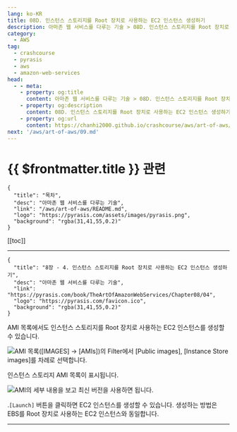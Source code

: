 ```yaml
---
lang: ko-KR
title: 08D. 인스턴스 스토리지를 Root 장치로 사용하는 EC2 인스턴스 생성하기
description: 아마존 웹 서비스를 다루는 기술 > 08D. 인스턴스 스토리지를 Root 장치로 사용하는 EC2 인스턴스 생성하기
category:
  - AWS
tag: 
  - crashcourse
  - pyrasis
  - aws 
  - amazon-web-services
head:
  - - meta:
    - property: og:title
      content: 아마존 웹 서비스를 다루는 기술 > 08D. 인스턴스 스토리지를 Root 장치로 사용하는 EC2 인스턴스 생성하기
    - property: og:description
      content: 08D. 인스턴스 스토리지를 Root 장치로 사용하는 EC2 인스턴스 생성하기
    - property: og:url
      content: https://chanhi2000.github.io/crashcourse/aws/art-of-aws/08D.html
next: '/aws/art-of-aws/09.md'
---
```


# {{ $frontmatter.title }} 관련

```component VPCard
{
  "title": "목차",
  "desc": "아마존 웹 서비스를 다루는 기술",
  "link": "/aws/art-of-aws/README.md",
  "logo": "https://pyrasis.com/assets/images/pyrasis.png",
  "background": "rgba(31,41,55,0.2)"
}
```

[[toc]]

---

```component VPCard
{
  "title": "8장 - 4. 인스턴스 스토리지를 Root 장치로 사용하는 EC2 인스턴스 생성하기",
  "desc": "아마존 웹 서비스를 다루는 기술",
  "link": "https://pyrasis.com/book/TheArtOfAmazonWebServices/Chapter08/04",
  "logo": "https://pyrasis.com/favicon.ico",
  "background": "rgba(31,41,55,0.2)"
}
```

AMI 목록에서도 인스턴스 스토리지를 Root 장치로 사용하는 EC2 인스턴스를 생성할 수 있습니다.

![AMI 목록(<FontIcon icon="iconfont icon-select"/>`[IMAGES]` → `[AMIs]`)의 Filter에서 <FontIcon icon="iconfont icon-select"/>`[Public images]`, <FontIcon icon="iconfont icon-select"/>`[Instance Store images]`를 차례로 선택합니다.](https://pyrasis.com/assets/images/TheArtOfAmazonWebServicesChapter08/14_.png)

인스턴스 스토리지 AMI 목록이 표시됩니다.

![AMI의 세부 내용을 보고 최신 버전을 사용하면 됩니다.](https://pyrasis.com/assets/images/TheArtOfAmazonWebServicesChapter08/15_.png)

.<FontIcon icon="iconfont icon-select"/>`[Launch]` 버튼을 클릭하면 EC2 인스턴스를 생성할 수 있습니다. 생성하는 방법은 EBS를 Root 장치로 사용하는 EC2 인스턴스와 동일합니다.

---

<TagLinks />